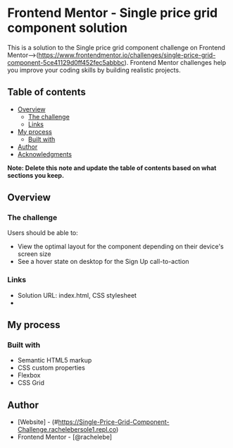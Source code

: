 # Frontend Mentor - Single price grid component solution

This is a solution to the Single price grid component challenge on Frontend Mentor-->(https://www.frontendmentor.io/challenges/single-price-grid-component-5ce41129d0ff452fec5abbbc). Frontend Mentor challenges help you improve your coding skills by building realistic projects. 

## Table of contents

- [Overview](#overview)
  - [The challenge](#the-challenge)
  - [Links](#links)
- [My process](#my-process)
  - [Built with](#built-with)
- [Author](#author)
- [Acknowledgments](#acknowledgments)

**Note: Delete this note and update the table of contents based on what sections you keep.**

## Overview

### The challenge

Users should be able to:

- View the optimal layout for the component depending on their device's screen size
- See a hover state on desktop for the Sign Up call-to-action

### Links

- Solution URL: index.html, CSS stylesheet
- [Live Site URL]: (#https://Single-Price-Grid-Component-Challenge.rachelebersole1.repl.co)

## My process

### Built with

- Semantic HTML5 markup
- CSS custom properties
- Flexbox
- CSS Grid

## Author

- [Website] - (#https://Single-Price-Grid-Component-Challenge.rachelebersole1.repl.co)
- Frontend Mentor - [@rachelebe]
